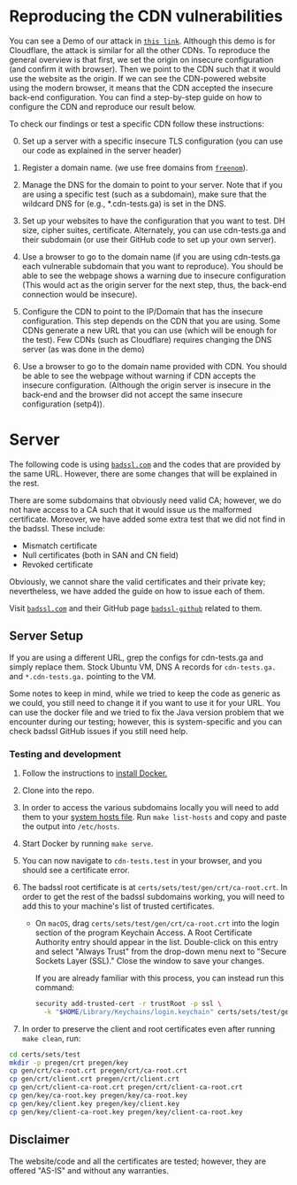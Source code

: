 

 # Reproducing the CDN vulnerabilities

You can see a Demo of our attack in  [`this link`](https://www.youtube.com/watch?v=x26sffsd8fc). Although this demo is for Cloudflare, the attack is similar for all the other CDNs. To reproduce the general overview is that first, we set the origin on insecure configuration (and confirm it with browser). Then we point to the CDN such that it would use the website as the origin. If we can see the CDN-powered website using the modern browser, it means that the CDN accepted the insecure back-end configuration. 
You can find a step-by-step guide on how to configure the CDN and reproduce our result below.

To check our findings or test a specific CDN follow these instructions: 

0. Set up a server with a specific insecure TLS configuration (you can use our code as explained in the server header)
2.  Register a domain name. (we use free domains from [`freenom`](“freenom.com”)).
    

3.  Manage the DNS for the domain to point to your server. Note that if you are using a specific test (such as a subdomain), make sure that the wildcard DNS for (e.g., *.cdn-tests.ga) is set in the DNS. 
    

4.  Set up your websites to have the configuration that you want to test. DH size, cipher suites, certificate. Alternately, you can use cdn-tests.ga and their subdomain (or use their GitHub code to set up your own server).
    

5.  Use a browser to go to the domain name (if you are using cdn-tests.ga each vulnerable subdomain that you want to reproduce). You should be able to see the webpage shows a warning due to insecure configuration (This would act as the origin server for the next step, thus, the back-end connection would be insecure).
    

6.  Configure the CDN to point to the IP/Domain that has the insecure configuration. This step depends on the CDN that you are using. Some CDNs generate a new URL that you can use (which will be enough for the test). Few CDNs (such as Cloudflare) requires changing the DNS server (as was done in the demo)
    

7.  Use a browser to go to the domain name provided with  CDN. You should be able to see the webpage without warning if CDN accepts the insecure configuration. (Although the origin server is insecure in the back-end and the browser did not accept the same insecure configuration (setp4)).

# Server  
The following code is using [`badssl.com`](https://badssl.com/) and the codes that are provided by the same URL. However, there are some changes that  will be explained in the rest. 


There are some subdomains that obviously need valid CA; however, we do not have access to a CA such that it would issue us the malformed certificate. Moreover, we have added some extra test that we did not find in the badssl. These include: 

- Mismatch certificate
- Null certificates (both in SAN and CN field) 
- Revoked certificate 

Obviously, we cannot share the valid certificates and their private key; nevertheless, we have added the guide on how to issue each of them.  

Visit [`badssl.com`](https://badssl.com/) and their GitHub page [`badssl-github`](https://github.com/chromium/badssl.com) related to them. 

## Server Setup

If you are using a different URL, grep the configs for cdn-tests.ga and simply replace them. 
Stock Ubuntu VM, DNS A records for `cdn-tests.ga.` and `*.cdn-tests.ga.` pointing to the VM.

Some notes to keep in mind, while we tried to keep the code as generic as we could, you still need to change it if you want to use it for your URL.
 You can use the docker file and we tried to fix the Java version problem that we encounter during our testing; however, this is system-specific and you can check badssl GitHub issues if you still need help. 

### Testing and development

1. Follow the instructions to [install Docker.](https://www.docker.com/get-docker)
2. Clone into the repo.  
3. In order to access the various  subdomains locally you will need to add them to your [system hosts file](https://bencane.com/2013/10/29/managing-dns-locally-with-etchosts/). Run `make list-hosts` and copy and paste the output into `/etc/hosts`.
4. Start Docker by running `make serve`.
5. You can now navigate to `cdn-tests.test` in your browser, and you should see a certificate error.
6. The badssl root certificate is at `certs/sets/test/gen/crt/ca-root.crt`. In order to get the rest of the badssl subdomains working, you will need to add this to your machine's list of trusted certificates.
    - On `macOS`, drag `certs/sets/test/gen/crt/ca-root.crt` into the login section of the program Keychain Access. A Root Certificate Authority entry should appear in the list. Double-click on this entry and select "Always Trust" from the drop-down menu next to "Secure Sockets Layer (SSL)." Close the window to save your changes.

      If you are already familiar with this process, you can instead run this command:

      ```sh
      security add-trusted-cert -r trustRoot -p ssl \
        -k "$HOME/Library/Keychains/login.keychain" certs/sets/test/gen/crt/ca-root.crt
      ```

7. In order to preserve the client and root certificates even after running `make clean`, run:

```sh
cd certs/sets/test
mkdir -p pregen/crt pregen/key
cp gen/crt/ca-root.crt pregen/crt/ca-root.crt
cp gen/crt/client.crt pregen/crt/client.crt
cp gen/crt/client-ca-root.crt pregen/crt/client-ca-root.crt
cp gen/key/ca-root.key pregen/key/ca-root.key
cp gen/key/client.key pregen/key/client.key
cp gen/key/client-ca-root.key pregen/key/client-ca-root.key
```



## Disclaimer

 The website/code and all the certificates are tested; however, they are offered "AS-IS" and without any warranties.

